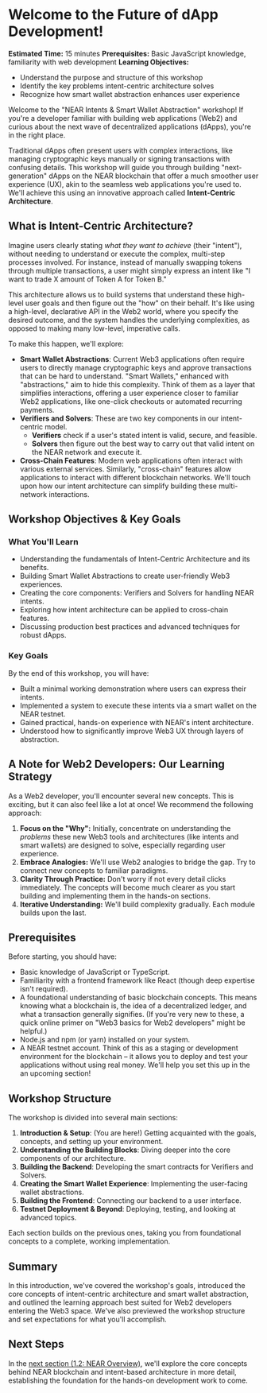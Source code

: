 # Welcome to the Future of dApp Development!

**Estimated Time:** 15 minutes
**Prerequisites:** Basic JavaScript knowledge, familiarity with web development
**Learning Objectives:**

- Understand the purpose and structure of this workshop
- Identify the key problems intent-centric architecture solves
- Recognize how smart wallet abstraction enhances user experience

Welcome to the "NEAR Intents & Smart Wallet Abstraction" workshop! If you're a developer familiar with building web applications (Web2) and curious about the next wave of decentralized applications (dApps), you're in the right place.

Traditional dApps often present users with complex interactions, like managing cryptographic keys manually or signing transactions with confusing details. This workshop will guide you through building "next-generation" dApps on the NEAR blockchain that offer a much smoother user experience (UX), akin to the seamless web applications you're used to. We'll achieve this using an innovative approach called **Intent-Centric Architecture**.

## What is Intent-Centric Architecture?

Imagine users clearly stating _what they want to achieve_ (their "intent"), without needing to understand or execute the complex, multi-step processes involved. For instance, instead of manually swapping tokens through multiple transactions, a user might simply express an intent like "I want to trade X amount of Token A for Token B."

This architecture allows us to build systems that understand these high-level user goals and then figure out the "how" on their behalf. It's like using a high-level, declarative API in the Web2 world, where you specify the desired outcome, and the system handles the underlying complexities, as opposed to making many low-level, imperative calls.

To make this happen, we'll explore:

- **Smart Wallet Abstractions**: Current Web3 applications often require users to directly manage cryptographic keys and approve transactions that can be hard to understand. "Smart Wallets," enhanced with "abstractions," aim to hide this complexity. Think of them as a layer that simplifies interactions, offering a user experience closer to familiar Web2 applications, like one-click checkouts or automated recurring payments.
- **Verifiers and Solvers**: These are two key components in our intent-centric model.
  - **Verifiers** check if a user's stated intent is valid, secure, and feasible.
  - **Solvers** then figure out the best way to carry out that valid intent on the NEAR network and execute it.
- **Cross-Chain Features**: Modern web applications often interact with various external services. Similarly, "cross-chain" features allow applications to interact with different blockchain networks. We'll touch upon how our intent architecture can simplify building these multi-network interactions.

## Workshop Objectives & Key Goals

### What You'll Learn

- Understanding the fundamentals of Intent-Centric Architecture and its benefits.
- Building Smart Wallet Abstractions to create user-friendly Web3 experiences.
- Creating the core components: Verifiers and Solvers for handling NEAR intents.
- Exploring how intent architecture can be applied to cross-chain features.
- Discussing production best practices and advanced techniques for robust dApps.

### Key Goals

By the end of this workshop, you will have:

- Built a minimal working demonstration where users can express their intents.
- Implemented a system to execute these intents via a smart wallet on the NEAR testnet.
- Gained practical, hands-on experience with NEAR's intent architecture.
- Understood how to significantly improve Web3 UX through layers of abstraction.

## A Note for Web2 Developers: Our Learning Strategy

As a Web2 developer, you'll encounter several new concepts. This is exciting, but it can also feel like a lot at once! We recommend the following approach:

1.  **Focus on the "Why":** Initially, concentrate on understanding the _problems_ these new Web3 tools and architectures (like intents and smart wallets) are designed to solve, especially regarding user experience.
2.  **Embrace Analogies:** We'll use Web2 analogies to bridge the gap. Try to connect new concepts to familiar paradigms.
3.  **Clarity Through Practice:** Don't worry if not every detail clicks immediately. The concepts will become much clearer as you start building and implementing them in the hands-on sections.
4.  **Iterative Understanding:** We'll build complexity gradually. Each module builds upon the last.

## Prerequisites

Before starting, you should have:

- Basic knowledge of JavaScript or TypeScript.
- Familiarity with a frontend framework like React (though deep expertise isn't required).
- A foundational understanding of basic blockchain concepts. This means knowing what a blockchain is, the idea of a decentralized ledger, and what a transaction generally signifies. (If you're very new to these, a quick online primer on "Web3 basics for Web2 developers" might be helpful.)
- Node.js and npm (or yarn) installed on your system.
- A NEAR testnet account. Think of this as a staging or development environment for the blockchain – it allows you to deploy and test your applications without using real money. We'll help you set this up in the an upcoming section!

## Workshop Structure

The workshop is divided into several main sections:

1.  **Introduction & Setup**: (You are here!) Getting acquainted with the goals, concepts, and setting up your environment.
2.  **Understanding the Building Blocks**: Diving deeper into the core components of our architecture.
3.  **Building the Backend**: Developing the smart contracts for Verifiers and Solvers.
4.  **Creating the Smart Wallet Experience**: Implementing the user-facing wallet abstractions.
5.  **Building the Frontend**: Connecting our backend to a user interface.
6.  **Testnet Deployment & Beyond**: Deploying, testing, and looking at advanced topics.

Each section builds on the previous ones, taking you from foundational concepts to a complete, working implementation.

## Summary

In this introduction, we've covered the workshop's goals, introduced the core concepts of intent-centric architecture and smart wallet abstraction, and outlined the learning approach best suited for Web2 developers entering the Web3 space. We've also previewed the workshop structure and set expectations for what you'll accomplish.

## Next Steps

In the [next section (1.2: NEAR Overview)](mdc:./02-overview.md), we'll explore the core concepts behind NEAR blockchain and intent-based architecture in more detail, establishing the foundation for the hands-on development work to come.
